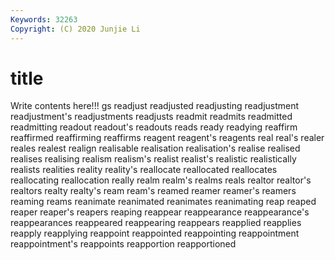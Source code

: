 ```yaml
---
Keywords: 32263
Copyright: (C) 2020 Junjie Li
---
```


# title

Write contents here!!!
gs 
readjust
readjusted 
readjusting 
readjustment 
readjustment's 
readjustments 
readjusts 
readmit 
readmits 
readmitted 
readmitting
readout 
readout's 
readouts 
reads 
ready 
readying 
reaffirm 
reaffirmed 
reaffirming 
reaffirms
reagent 
reagent's 
reagents 
real 
real's 
realer 
reales 
realest 
realign 
realisable
realisation 
realisation's 
realise 
realised 
realises 
realising 
realism 
realism's 
realist 
realist's
realistic 
realistically 
realists 
realities 
reality 
reality's 
reallocate 
reallocated 
reallocates 
reallocating
reallocation 
really 
realm 
realm's 
realms 
reals 
realtor 
realtor's 
realtors 
realty
realty's 
ream 
ream's 
reamed 
reamer 
reamer's 
reamers 
reaming 
reams 
reanimate
reanimated 
reanimates 
reanimating 
reap 
reaped 
reaper 
reaper's 
reapers 
reaping 
reappear
reappearance 
reappearance's 
reappearances 
reappeared 
reappearing 
reappears 
reapplied 
reapplies 
reapply 
reapplying
reappoint 
reappointed 
reappointing 
reappointment 
reappointment's 
reappoints 
reapportion 
reapportioned 

